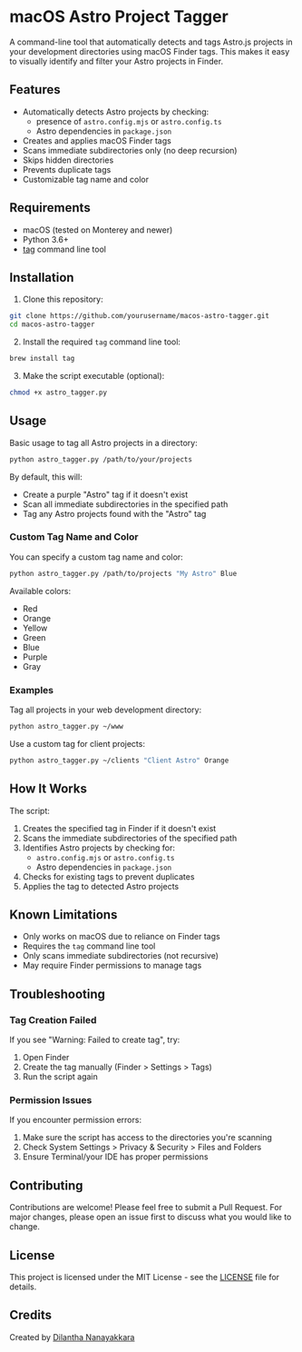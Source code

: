 # macOS Astro Project Tagger

A command-line tool that automatically detects and tags Astro.js projects in your development directories using macOS Finder tags. This makes it easy to visually identify and filter your Astro projects in Finder.

## Features

- Automatically detects Astro projects by checking:
  - presence of `astro.config.mjs` or `astro.config.ts`
  - Astro dependencies in `package.json`
- Creates and applies macOS Finder tags
- Scans immediate subdirectories only (no deep recursion)
- Skips hidden directories
- Prevents duplicate tags
- Customizable tag name and color

## Requirements

- macOS (tested on Monterey and newer)
- Python 3.6+
- [tag](https://github.com/jdberry/tag) command line tool

## Installation

1. Clone this repository:
```bash
git clone https://github.com/yourusername/macos-astro-tagger.git
cd macos-astro-tagger
```

2. Install the required `tag` command line tool:
```bash
brew install tag
```

3. Make the script executable (optional):
```bash
chmod +x astro_tagger.py
```

## Usage

Basic usage to tag all Astro projects in a directory:
```bash
python astro_tagger.py /path/to/your/projects
```

By default, this will:
- Create a purple "Astro" tag if it doesn't exist
- Scan all immediate subdirectories in the specified path
- Tag any Astro projects found with the "Astro" tag

### Custom Tag Name and Color

You can specify a custom tag name and color:
```bash
python astro_tagger.py /path/to/projects "My Astro" Blue
```

Available colors:
- Red
- Orange
- Yellow
- Green
- Blue
- Purple
- Gray

### Examples

Tag all projects in your web development directory:
```bash
python astro_tagger.py ~/www
```

Use a custom tag for client projects:
```bash
python astro_tagger.py ~/clients "Client Astro" Orange
```

## How It Works

The script:
1. Creates the specified tag in Finder if it doesn't exist
2. Scans the immediate subdirectories of the specified path
3. Identifies Astro projects by checking for:
   - `astro.config.mjs` or `astro.config.ts`
   - Astro dependencies in `package.json`
4. Checks for existing tags to prevent duplicates
5. Applies the tag to detected Astro projects

## Known Limitations

- Only works on macOS due to reliance on Finder tags
- Requires the `tag` command line tool
- Only scans immediate subdirectories (not recursive)
- May require Finder permissions to manage tags

## Troubleshooting

### Tag Creation Failed

If you see "Warning: Failed to create tag", try:
1. Open Finder
2. Create the tag manually (Finder > Settings > Tags)
3. Run the script again

### Permission Issues

If you encounter permission errors:
1. Make sure the script has access to the directories you're scanning
2. Check System Settings > Privacy & Security > Files and Folders
3. Ensure Terminal/your IDE has proper permissions

## Contributing

Contributions are welcome! Please feel free to submit a Pull Request. For major changes, please open an issue first to discuss what you would like to change.

## License

This project is licensed under the MIT License - see the [LICENSE](LICENSE) file for details.

## Credits

Created by [Dilantha Nanayakkara](https://github.com/dilantha)
